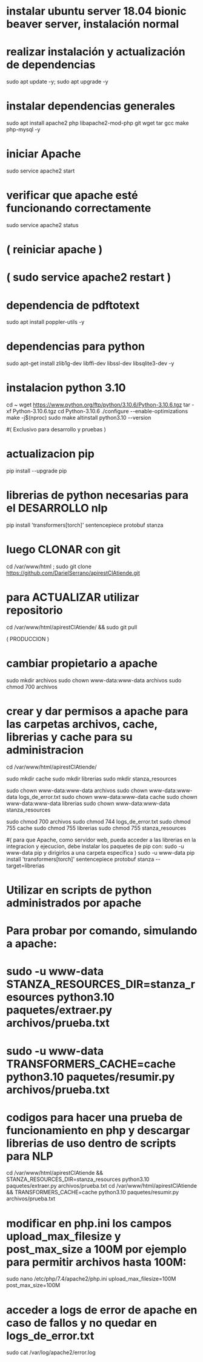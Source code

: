 #	instalar ubuntu server 18.04 bionic beaver server, instalación normal
#	realizar instalación y actualización de dependencias
sudo apt update -y; sudo apt upgrade -y

#	instalar dependencias generales
sudo apt install apache2 php libapache2-mod-php git wget tar gcc make php-mysql -y

#	iniciar Apache
sudo service apache2 start

#	verificar que apache esté funcionando correctamente
sudo service apache2 status

#	(	reiniciar apache	)
#	(	sudo service apache2 restart	)

#	dependencia de pdftotext
sudo apt install poppler-utils -y

#	dependencias para python
sudo apt-get install zlib1g-dev libffi-dev libssl-dev libsqlite3-dev -y

#	instalacion python 3.10
cd ~ 
wget https://www.python.org/ftp/python/3.10.6/Python-3.10.6.tgz 
tar -xf Python-3.10.6.tgz 
cd Python-3.10.6 
./configure --enable-optimizations 
make -j$(nproc) 
sudo make altinstall 
python3.10 --version

#(	Exclusivo para desarrollo y pruebas	)

#	actualizacion pip
pip install --upgrade pip

#	librerias de python necesarias para el DESARROLLO nlp
pip install 'transformers[torch]' sentencepiece protobuf stanza

#	luego CLONAR con git 
cd /var/www/html ; sudo git clone https://github.com/DarielSerrano/apirestClAtiende.git

#	para ACTUALIZAR utilizar repositorio
cd /var/www/html/apirestClAtiende/ && sudo git pull


(	PRODUCCION	)

#	cambiar propietario a apache
sudo mkdir archivos
sudo chown www-data:www-data archivos
sudo chmod 700 archivos

#	crear y dar permisos a apache para las carpetas archivos, cache, librerias y cache para su administracion
cd /var/www/html/apirestClAtiende/

sudo mkdir cache
sudo mkdir librerias
sudo mkdir stanza_resources

sudo chown www-data:www-data archivos
sudo chown www-data:www-data logs_de_error.txt
sudo chown www-data:www-data cache
sudo chown www-data:www-data librerias
sudo chown www-data:www-data stanza_resources

sudo chmod 700 archivos
sudo chmod 744 logs_de_error.txt
sudo chmod 755 cache
sudo chmod 755 librerias
sudo chmod 755 stanza_resources

#(	para que Apache, como servidor web, pueda acceder a las librerias en la integracion y ejecucion, debe instalar los paquetes de pip con: sudo -u www-data pip y dirigirlos a una carpeta especifica 	)
sudo -u www-data pip install 'transformers[torch]' sentencepiece protobuf stanza --target=librerias

#	Utilizar en scripts de python administrados por apache
#	Para probar por comando, simulando a apache: 
#	sudo -u www-data STANZA_RESOURCES_DIR=stanza_resources python3.10 paquetes/extraer.py archivos/prueba.txt 
#	sudo -u www-data TRANSFORMERS_CACHE=cache python3.10 paquetes/resumir.py archivos/prueba.txt

#	codigos para hacer una prueba de funcionamiento en php y descargar librerias de uso dentro de scripts para NLP
cd /var/www/html/apirestClAtiende && STANZA_RESOURCES_DIR=stanza_resources python3.10 paquetes/extraer.py archivos/prueba.txt
cd /var/www/html/apirestClAtiende && TRANSFORMERS_CACHE=cache python3.10 paquetes/resumir.py archivos/prueba.txt

#	modificar en php.ini los campos upload_max_filesize y post_max_size a 100M por ejemplo para permitir archivos hasta 100M: 
sudo nano /etc/php/7.4/apache2/php.ini
upload_max_filesize=100M
post_max_size=100M

#	acceder a logs de error de apache en caso de fallos y no quedar en logs_de_error.txt
sudo cat /var/log/apache2/error.log